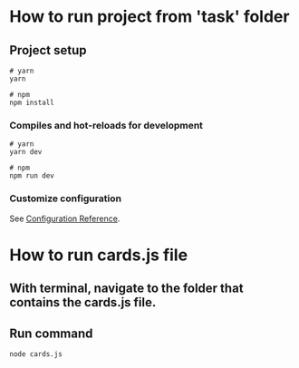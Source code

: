 # How to run project from 'task' folder

## Project setup 

```
# yarn
yarn

# npm
npm install
```

### Compiles and hot-reloads for development

```
# yarn
yarn dev

# npm
npm run dev
```

### Customize configuration

See [Configuration Reference](https://vitejs.dev/config/).

# How to run cards.js file

## With terminal, navigate to the folder that contains the cards.js file.
## Run command
```
node cards.js
```
